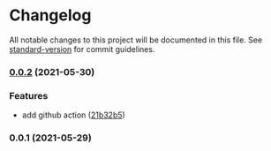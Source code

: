 # Changelog

All notable changes to this project will be documented in this file. See [standard-version](https://github.com/conventional-changelog/standard-version) for commit guidelines.

### [0.0.2](https://github.com/mili-project-manager/mtpl-conventional-commits/compare/v0.0.1...v0.0.2) (2021-05-30)


### Features

* add github action ([21b32b5](https://github.com/mili-project-manager/mtpl-conventional-commits/commit/21b32b5b5453566af8267a4647f93ce5b1cfd310))

### 0.0.1 (2021-05-29)
